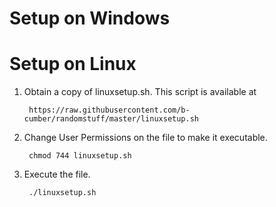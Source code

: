 # Setup on Windows

# Setup on Linux
1. Obtain a copy of linuxsetup.sh. This script is available at 
    
        https://raw.githubusercontent.com/b-cumber/randomstuff/master/linuxsetup.sh
2. Change User Permissions on the file to make it executable. 
    
        chmod 744 linuxsetup.sh
3. Execute the file. 
    
        ./linuxsetup.sh
